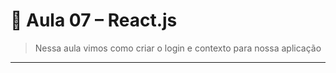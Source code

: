 # 📘 Aula 07 – React.js

> Nessa aula vimos como criar o login e contexto para nossa aplicação

---

